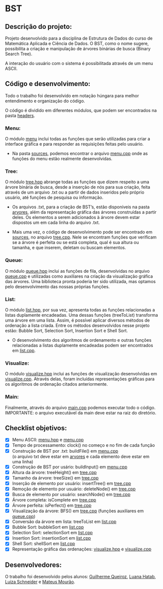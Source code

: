 # BST
## Descrição do projeto:

Projeto desenvolvido para a disciplina de Estrutura de Dados do curso de Matemática Aplicada e Ciência de Dados. O BST, como o nome sugere, possibilita a criação e manipulação de árvores binárias de busca (Binary Search Tree).

A interação do usuário com o sistema é possibilitada através de um menu ASCII.

## Código e desenvolvimento:

Todo o trabalho foi desenvolvido em notação húngara para melhor entendimento e organização do código.

O código é dividido em diferentes módulos, que podem ser encontrados na pasta [headers](headers).

### Menu:
O módulo [menu](headers/menu.hpp) inclui todas as funções que serão utilizadas para criar a interface gráfica e para responder as requisições feitas pelo usuário.

- Na pasta [sources](sources), podemos encontrar o arquivo [menu.cpp](sources/menu.cpp) onde as funções do menu estão realmente desenvolvidas.

### Tree:
O módulo [tree.hpp](headers/tree.hpp) abrange todas as funções que dizem respeito a uma árvore binária de busca, desde a inserção de nós para sua criação, feita através de um arquivo .txt ou a partir de dados inseridos pelo próprio usuário, até funções de pesquisa ou informação.

- Os arquivos .txt, para a criação de BST’s, estão disponíveis na pasta [arvores](arvores), além da representação gráfica das árvores construídas a partir deles. Os elementos a serem adicionados à árvore devem estar dispostos um em cada linha do arquivo .txt.

- Mais uma vez, o código de desenvolvimento pode ser encontrado em [sources](sources), no arquivo [tree.cpp](sources/tree.cpp). Nele se encontram funções que verificam se a árvore é perfeita ou se está completa, qual é sua altura ou tamanha, e que inserem, deletam ou buscam elementos.

### Queue:
O módulo [queue.hpp](headers/queue.hpp) inclui as funções de fila, desenvolvidas no arquivo [queue.cpp](sources/queue.cpp) e utilizadas como auxiliares na criação da visualização gráfica das árvores. Uma biblioteca pronta poderia ter sido utilizada, mas optamos pelo desenvolvimento das nossas próprias funções.

### List:
O módulo [list.hpp](headers/list.hpp), por sua vez, apresenta todas as funções relacionadas a listas duplamente encadeadas. Uma dessas funções (treeToList) transforma uma árvore em uma lista. Assim, é possível aplicar diversos métodos de ordenação a lista criada. Entre os métodos desenvolvidos nesse projeto estão: Bubble Sort, Selection Sort, Insertion Sort e Shell Sort.
	
- O desenvolvimento dos algoritmos de ordenamento e outras funções relacionadas a listas duplamente encadeadas podem ser encontrados em [list.cpp](sources/list.cpp).

### Visualize:
O módulo [visualize.hpp](headers/visualize.hpp) inclui as funções de visualização desenvolvidas em [visualize.cpp](sources/visualize.cpp). Através delas, foram incluídas representações gráficas para os algoritmos de ordenação citados anteriormente.

### Main:
Finalmente, através do arquivo [main.cpp](main.cpp) podemos executar todo o código. \
IMPORTANTE: o arquivo executável da main deve estar na raiz do diretório.

## Checklist objetivos:
- [x] Menu ASCII: [menu.hpp](headers/menu.hpp) e [menu.cpp](sources/menu.cpp)
- [x] Tempo de processamento: clock() no começo e no fim de cada função
- [x] Construção de BST por .txt: buildFile() em [menu.cpp](sources/menu.cpp) \
      (o arquivo txt deve estar em [arvores](arvores) e cada elemento deve estar em uma linha) 
- [x] Construção de BST por usário: buildInput() em [menu.cpp](sources/menu.cpp)
- [x] Altura da árvore: treeHeight() em [tree.cpp](sources/tree.cpp)
- [x] Tamanho da árvore: treeSize() em [tree.cpp](sources/tree.cpp)
- [x] Inserção de elemento por usuário: insertTree() em [tree.cpp](sources/tree.cpp)
- [x] Remoção de elemento por usuário: deleteNode() em [tree.cpp](sources/tree.cpp)
- [x] Busca de elemento por usuário: searchNode() em [tree.cpp](sources/tree.cpp)
- [x] Árvore completa: isComplete em [tree.cpp](sources/tree.cpp)
- [x] Árvore perfeita: isPerfect() em [tree.cpp](sources/tree.cpp)
- [x] Visualização da árvore: BFS() em [tree.cpp](sources/tree.cpp) (funções auxiliares em [queue.cpp](sources/queue.cpp))
- [x] Conversão da árvore em lista: treeToList em [list.cpp](sources/list.cpp)
- [x] Bubble Sort: bubbleSort em [list.cpp](sources/list.cpp)
- [x] Selection Sort: selectionSort em [list.cpp](sources/list.cpp)
- [x] Insertion Sort: insertionSort em [list.cpp](sources/list.cpp)
- [x] Shell Sort: shellSort em [list.cpp](sources/list.cpp)
- [x] Representação gráfica das ordenações: [visualize.hpp](headers/visualize.hpp) e [visualize.cpp](sources/visualize.cpp)

## Desenvolvedores:

O trabalho foi desenvolvido pelos alunos: [Guilherme Queiroz](https://github.com/guilhermeqcl), [Luana Hatab](https://github.com/luanahatab), [Luiza Schneider](https://github.com/luizasch2) e [Mateus Mourão](https://github.com/matmourao).

